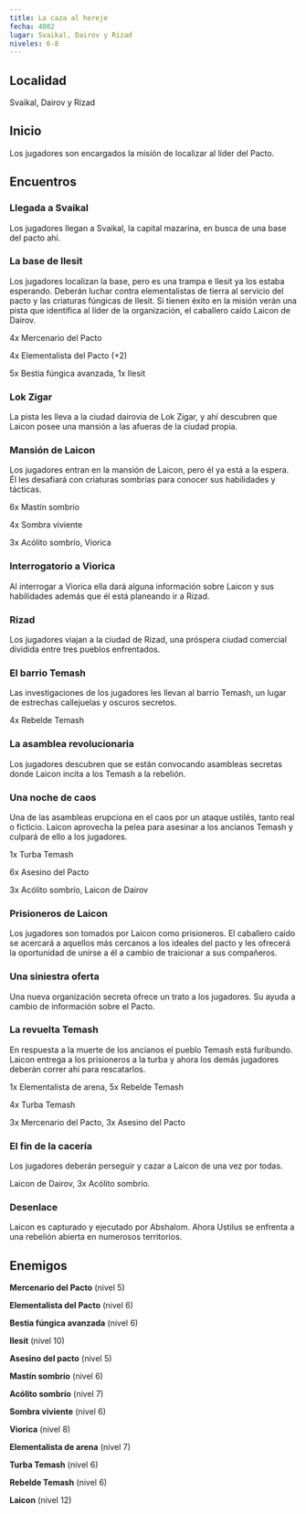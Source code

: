 ```yaml
---
title: La caza al hereje
fecha: 4002
lugar: Svaikal, Dairov y Rizad
niveles: 6-8
---
```


## Localidad

Svaikal, Dairov y Rizad

## Inicio

Los jugadores son encargados la misión de localizar al líder del Pacto.

## Encuentros

### Llegada a Svaikal

Los jugadores llegan a Svaikal, la capital mazarina, en busca de una base del pacto ahí. 

### La base de Ilesit

Los jugadores localizan la base, pero es una trampa e Ilesit ya los estaba esperando. Deberán luchar contra elementalistas de tierra al servicio del pacto y las criaturas fúngicas de Ilesit. Si tienen éxito en la misión verán una pista que identifica al líder de la organización, el caballero caído Laicon de Dairov.

4x Mercenario del Pacto

4x Elementalista del Pacto (+2)

5x Bestia fúngica avanzada, 1x Ilesit

### Lok Zigar

La pista les lleva a la ciudad dairovia de Lok Zigar, y ahí descubren que Laicon posee una mansión a las afueras de la ciudad propia.

### Mansión de Laicon

Los jugadores entran en la mansión de Laicon, pero él ya está a la espera. Él les desafiará con criaturas sombrías para conocer sus habilidades y tácticas. 

6x Mastín sombrío

4x Sombra viviente

3x Acólito sombrío, Viorica

### Interrogatorio a Viorica

Al interrogar a Viorica ella dará alguna información sobre Laicon y sus habilidades además que él está planeando ir a Rizad.

### Rizad

Los jugadores viajan a la ciudad de Rizad, una próspera ciudad comercial dividida entre tres pueblos enfrentados.

### El barrio Temash

Las investigaciones de los jugadores les llevan al barrio Temash, un lugar de estrechas callejuelas y oscuros secretos.

4x Rebelde Temash

### La asamblea revolucionaria

Los jugadores descubren que se están convocando asambleas secretas donde Laicon incita a los Temash a la rebelión.

### Una noche de caos

Una de las asambleas erupciona en el caos por un ataque ustilés, tanto real o ficticio. Laicon aprovecha la pelea para asesinar a los ancianos Temash y culpará de ello a los jugadores.

1x Turba Temash

6x Asesino del Pacto

3x Acólito sombrío, Laicon de Dairov

### Prisioneros de Laicon

Los jugadores son tomados por Laicon como prisioneros. El caballero caído se acercará a aquellos más cercanos a los ideales del pacto y les ofrecerá la oportunidad de unirse a él a cambio de traicionar a sus compañeros.

### Una siniestra oferta

Una nueva organización secreta ofrece un trato a los jugadores. Su ayuda a cambio de información sobre el Pacto.

### La revuelta Temash

En respuesta a la muerte de los ancianos el pueblo Temash está furibundo. Laicon entrega a los prisioneros a la turba y ahora los demás jugadores deberán correr ahí para rescatarlos.

1x Elementalista de arena, 5x Rebelde Temash

4x Turba Temash

3x Mercenario del Pacto, 3x Asesino del Pacto

### El fin de la cacería

Los jugadores deberán perseguir y cazar a Laicon de una vez por todas.

Laicon de Dairov, 3x Acólito sombrío.

### Desenlace

Laicon es capturado y ejecutado por Abshalom. Ahora Ustilus se enfrenta a una rebelión abierta en numerosos territorios.

## Enemigos

**Mercenario del Pacto** (nivel 5)

**Elementalista del Pacto** (nivel 6)

**Bestia fúngica avanzada** (nivel 6)

**Ilesit** (nivel 10)

**Asesino del pacto** (nivel 5)

**Mastín sombrío** (nivel 6)

**Acólito sombrío** (nivel 7)

**Sombra viviente** (nivel 6)

**Viorica** (nivel 8)

**Elementalista de arena** (nivel 7)

**Turba Temash** (nivel 6)

**Rebelde Temash** (nivel 6)

**Laicon** (nivel 12)